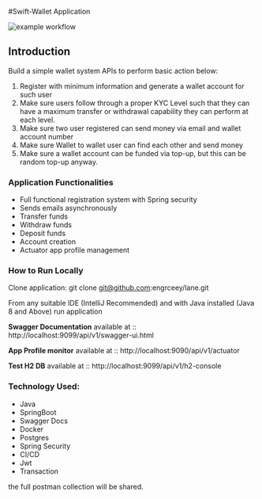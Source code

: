 
#Swift-Wallet Application

![example workflow](https://github.com/engrceey/Test/actions/workflows/maven.yml/badge.svg)

## Introduction 
Build a simple wallet system APIs to perform basic action below:
1. Register with minimum information and generate a wallet account for such user
2. Make sure users follow through a proper KYC Level such that they can have a maximum
transfer or withdrawal capability they can perform at each level.
3. Make sure two user registered can send money via email and wallet account number
4. Make sure Wallet to wallet user can find each other and send money
5. Make sure a wallet account can be funded via top-up, but this can be random top-up
anyway.

### Application Functionalities
* Full functional registration system with Spring security
* Sends emails asynchronously
* Transfer funds
* Withdraw funds
* Deposit funds
* Account creation
* Actuator app profile management

### How to Run Locally
Clone application: git clone git@github.com:engrceey/lane.git

From any suitable IDE (IntelliJ Recommended) and with Java installed (Java 8 and Above) run application


**Swagger Documentation** available at :: http://localhost:9099/api/v1/swagger-ui.html

**App Profile monitor** available at :: http://localhost:9090/api/v1/actuator

**Test H2 DB** available at :: http://localhost:9099/api/v1/h2-console

### Technology Used:
* Java
* SpringBoot
* Swagger Docs
* Docker
* Postgres
* Spring Security
* CI/CD
* Jwt
* Transaction

the full postman collection will be shared.

